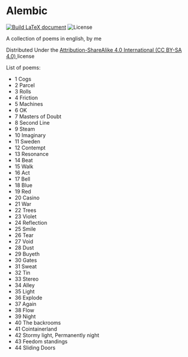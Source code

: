 # Alembic
[![Build LaTeX document](https://github.com/MatMasIt/Alembic/actions/workflows/LaTeXcompile.yml/badge.svg)](https://github.com/MatMasIt/Alembic/actions/workflows/LaTeXcompile.yml)
![License](https://img.shields.io/badge/License-Creative%20Commons%20Attribution--ShareAlike%204.0%20International%20Public%20License-green)

A collection of poems in english, by me

Distributed Under the [Attribution-ShareAlike 4.0 International (CC BY-SA 4.0) ](https://creativecommons.org/licenses/by-sa/4.0/) license

List of poems:

<!-- BEGIN POEMLIST -->
* 1 Cogs
* 2 Parcel
* 3 Rolls
* 4 Friction
* 5 Machines
* 6 OK
* 7 Masters of Doubt
* 8 Second Line
* 9 Steam
* 10 Imaginary
* 11 Sweden
* 12 Contempt
* 13 Resonance
* 14 Beat
* 15 Walk
* 16 Act
* 17 Bell
* 18 Blue
* 19 Red
* 20 Casino
* 21 War
* 22 Trees
* 23 Violet
* 24 Reflection
* 25 Smile
* 26 Tear
* 27 Void
* 28 Dust
* 29 Buyeth
* 30 Gates
* 31 Sweat
* 32 Tin
* 33 Stereo
* 34 Alley
* 35 Light
* 36 Explode
* 37 Again
* 38 Flow
* 39 Night
* 40 The backrooms
* 41 Cointainerland
* 42 Stormy light, Permanently night
* 43 Feedom standings
* 44 Sliding Doors
<!-- END POEMLIST -->

